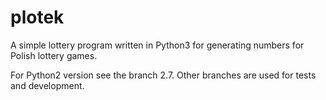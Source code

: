 plotek
======

A simple lottery program written in Python3 for generating numbers for Polish lottery games.

For Python2 version see the branch 2.7.
Other branches are used for tests and development.

